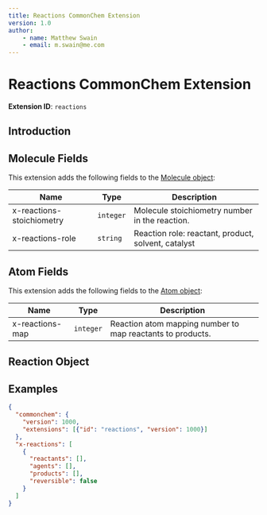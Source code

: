 ```yaml
---
title: Reactions CommonChem Extension
version: 1.0
author:
    - name: Matthew Swain
    - email: m.swain@me.com
---
```


# Reactions CommonChem Extension

**Extension ID**: `reactions`

## Introduction


## Molecule Fields

This extension adds the following fields to the [Molecule object](../../spec.md#molecule-object):

| Name                      | Type      | Description                                         |
|---------------------------|-----------|-----------------------------------------------------|
| x-reactions-stoichiometry | `integer` | Molecule stoichiometry number in the reaction.      |
| x-reactions-role          | `string`  | Reaction role: reactant, product, solvent, catalyst |

## Atom Fields

This extension adds the following fields to the [Atom object](../../spec.md#atom-object):

| Name            | Type      | Description                                                |
|-----------------|-----------|------------------------------------------------------------|
| x-reactions-map | `integer` | Reaction atom mapping number to map reactants to products. |

## Reaction Object



## Examples

```json
{
  "commonchem": {
    "version": 1000,
    "extensions": [{"id": "reactions", "version": 1000}]
  },
  "x-reactions": [
    {
      "reactants": [],
      "agents": [],
      "products": [],
      "reversible": false
    }
  ]
}
```

